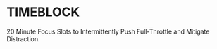 # TIMEBLOCK #

20 Minute Focus Slots to Intermittently Push Full-Throttle and Mitigate Distraction.
